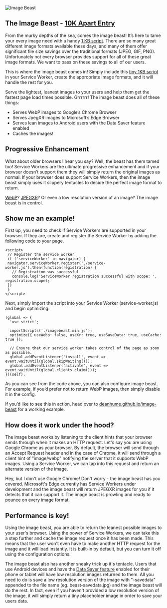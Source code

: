 
![Image Beast](https://raw.githubusercontent.com/deanhume/image-beast/master/images/beast.jpg)

## The Image Beast - [10K Apart Entry](https://a-k-apart.com/gallery/The-Image-Beast)

From the murky depths of the sea, comes the image beast! It’s here to tame your every image need with a handy [1 KB script](https://github.com/deanhume/image-beast/blob/master/imagebeast.min.js). There are so many great different image formats available these days, and many of them offer significant file size savings over the traditional formats (JPEG, GIF, PNG). Unfortunately not every browser provides support for all of these great image formats. We want to pass on these savings to all of our users.

This is where the image beast comes in! Simply include this [tiny 1KB script](https://github.com/deanhume/image-beast/blob/master/imagebeast.min.js) in your Service Worker, create the appropriate image formats, and it will handle the rest for you.

Serve the lightest, leanest images to your users and help them get the fastest page load times possible. Grrrrrr!
The image beast does all of these things:

-   Serves WebP images to Google’s Chrome Browser
-   Serves JpegXR images to Microsoft’s Edge Browser
-   Serves lean images to Android users with the Data Saver feature enabled
-   Caches the images!

## Progressive Enhancement

What about older browsers I hear you say? Well, the beast has them tamed too! Service Workers are the ultimate progressive enhancement and if your browser doesn’t support them they will simply return the original images as normal. If your browser does support Service Workers, then the image beast simply uses it slippery tentacles to decide the perfect image format to return.

[WebP](https://developers.google.com/speed/webp/)? [JPEGXR](https://msdn.microsoft.com/en-gb/library/windows/desktop/hh707223.aspx)? Or even a low resolution version of an image? The image beast is in control.

## Show me an example!

First up, you need to check if Service Workers are supported in your browser. If they are, create and register the Service Worker by adding the following code to your page.

```
<script>
 // Register the service worker
 if ('serviceWorker' in navigator) {
 navigator.serviceWorker.register('./service-worker.js').then(function(registration) {
   // Registration was successful
   console.log('ServiceWorker registration successful with scope: ', registration.scope);
 })
 }
</script>

```

Next, simply import the script into your Service Worker (service-worker.js) and begin optimizing.

```
(global => {
  'use strict';

  importScripts('./imagebeast.min.js');
  optimize({ useWebp: false, useXr: true, useSaveData: true, useCache: true });

  // Ensure that our service worker takes control of the page as soon as possible.
  global.addEventListener('install', event => event.waitUntil(global.skipWaiting()));
  global.addEventListener('activate', event => event.waitUntil(global.clients.claim()));
})(self);

```

As you can see from the code above, you can also configure image beast. For example, if you’d prefer not to return WebP images, then simply disable it in the config.

If you’d like to see this in action, head over to [deanhume.github.io/image-beast](https://deanhume.github.io/image-beast/index.html) for a working example.

## How does it work under the hood?

The image beast works by listening to the client hints that your browser sends through when it makes an HTTP request. Let's say you are using Google Chrome as your browser. By default, the browser will send through an Accept Request header and in the
case of Chrome, it will send through a client hint of "image/webp" notifying the server that it supports WebP images. Using a Service Worker, we can tap into this request and return an alternate version of the image.

Hey, but I don't use Google Chrome! Don't worry - the image beast has you covered. Microsoft's Edge currently has Service Workers under development and the image beast will return JPEGXR images for you if it detects that it can support it. The image beast is prowling and ready to pounce on every image format.

## Performance is key!

Using the image beast, you are able to return the leanest possible images to your user's browser. Using the power of Service Workers, we can take this a step further and cache the image request once it has been made. This means that the user won't even have to make another HTTP request for the image and it will load instantly. It is built-in by default, but you can turn it off using the configuration options.

The image beast also has another sneaky trick up it's tentacle. Users that use Android devices and have the [Data Saver feature](https://support.google.com/chrome/answer/2392284?hl=en-GB) enabled for their phone or tablet will have low resolution images returned to them. All you need to do is save a low resolution version of the image with "-savedata" appended to the file name (eg. beast-savedata.jpg) and the image beast will do the rest. In fact, even if you haven't provided a low resolution version of the image, it will simply return a tiny placeholder image in order
to save your users data.
